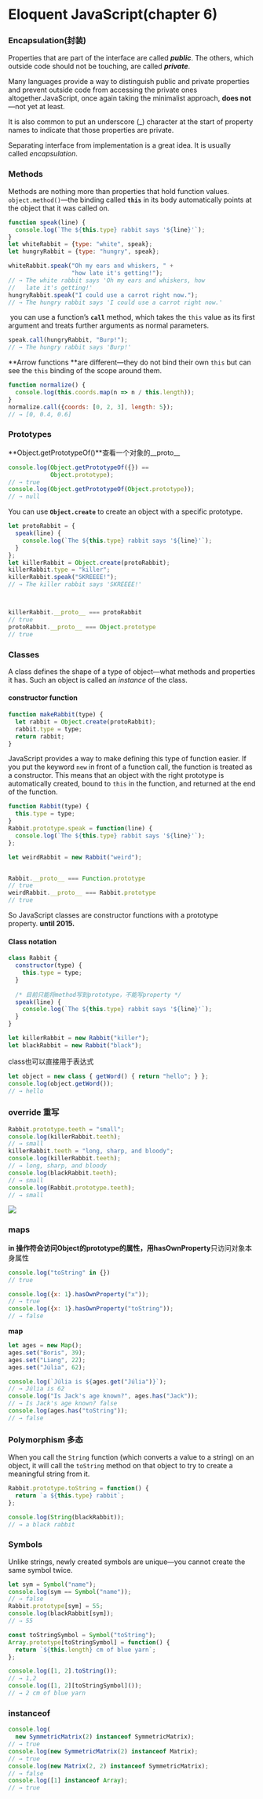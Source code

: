 # Eloquent JavaScript(chapter 6)

### Encapsulation(封装)
Properties that are part of the interface are called **_public_**. The others, which outside code should not be touching, are called **_private_**.

Many languages provide a way to distinguish public and private properties and prevent outside code from accessing the private ones altogether.JavaScript, once again taking the minimalist approach, **does not**—not yet at least. 


It is also common to put an underscore (_) character at the start of property names to indicate that those properties are private.


Separating interface from implementation is a great idea. It is usually called _encapsulation_.
### Methods
Methods are nothing more than properties that hold function values. 
`object.method()`—the binding called **`this`** in its body automatically points at the object that it was called on.
```javascript
function speak(line) {
  console.log(`The ${this.type} rabbit says '${line}'`);
}
let whiteRabbit = {type: "white", speak};
let hungryRabbit = {type: "hungry", speak};

whiteRabbit.speak("Oh my ears and whiskers, " +
                  "how late it's getting!");
// → The white rabbit says 'Oh my ears and whiskers, how
//   late it's getting!'
hungryRabbit.speak("I could use a carrot right now.");
// → The hungry rabbit says 'I could use a carrot right now.'
```
 you can use a function’s **`call`** method, which takes the `this` value as its first argument and treats further arguments as normal parameters.
```javascript
speak.call(hungryRabbit, "Burp!");
// → The hungry rabbit says 'Burp!'
```
**Arrow functions **are different—they do not bind their own `this` but can see the `this` binding of the scope around them.
```javascript
function normalize() {
  console.log(this.coords.map(n => n / this.length));
}
normalize.call({coords: [0, 2, 3], length: 5});
// → [0, 0.4, 0.6]
```
### Prototypes
**Object.getPrototypeOf()**查看一个对象的__proto__
```javascript
console.log(Object.getPrototypeOf({}) ==
            Object.prototype);
// → true
console.log(Object.getPrototypeOf(Object.prototype));
// → null
```
You can use **`Object.create`** to create an object with a specific prototype.
```javascript
let protoRabbit = {
  speak(line) {
    console.log(`The ${this.type} rabbit says '${line}'`);
  }
};
let killerRabbit = Object.create(protoRabbit);
killerRabbit.type = "killer";
killerRabbit.speak("SKREEEE!");
// → The killer rabbit says 'SKREEEE!'



killerRabbit.__proto__ === protoRabbit
// true
protoRabbit.__proto__ === Object.prototype
// true
```
### Classes
A class defines the shape of a type of object—what methods and properties it has. Such an object is called an _instance_ of the class.
#### constructor function
```javascript
function makeRabbit(type) {
  let rabbit = Object.create(protoRabbit);
  rabbit.type = type;
  return rabbit;
}
```
JavaScript provides a way to make defining this type of function easier. If you put the keyword `new` in front of a function call, the function is treated as a constructor. This means that an object with the right prototype is automatically created, bound to `this` in the function, and returned at the end of the function.
```javascript
function Rabbit(type) {
  this.type = type;
}
Rabbit.prototype.speak = function(line) {
  console.log(`The ${this.type} rabbit says '${line}'`);
};

let weirdRabbit = new Rabbit("weird");


Rabbit.__proto__ === Function.prototype
// true
weirdRabbit.__proto__ === Rabbit.prototype
// true
```
So JavaScript classes are constructor functions with a prototype property. **until 2015.**
#### Class notation
```javascript
class Rabbit {
  constructor(type) {
    this.type = type;
  }
  
  /* 目前只能将method写到prototype，不能写property */
  speak(line) {
    console.log(`The ${this.type} rabbit says '${line}'`);
  }
}

let killerRabbit = new Rabbit("killer");
let blackRabbit = new Rabbit("black");
```
class也可以直接用于表达式
```javascript
let object = new class { getWord() { return "hello"; } };
console.log(object.getWord());
// → hello
```
### override 重写
```javascript
Rabbit.prototype.teeth = "small";
console.log(killerRabbit.teeth);
// → small
killerRabbit.teeth = "long, sharp, and bloody";
console.log(killerRabbit.teeth);
// → long, sharp, and bloody
console.log(blackRabbit.teeth);
// → small
console.log(Rabbit.prototype.teeth);
// → small
```
![](https://cdn.nlark.com/yuque/0/2020/svg/1753813/1597906282441-da262b3a-d4d3-4bc9-870f-2740d901f576.svg#align=left&display=inline&height=274&margin=%5Bobject%20Object%5D&originHeight=274&originWidth=621&size=0&status=done&style=none&width=621)
### maps
**in **操作符会访问Object的prototype的属性，用**hasOwnProperty**只访问对象本身属性
```javascript
console.log("toString" in {})
// true

console.log({x: 1}.hasOwnProperty("x"));
// → true
console.log({x: 1}.hasOwnProperty("toString"));
// → false
```
**map**
```javascript
let ages = new Map();
ages.set("Boris", 39);
ages.set("Liang", 22);
ages.set("Júlia", 62);

console.log(`Júlia is ${ages.get("Júlia")}`);
// → Júlia is 62
console.log("Is Jack's age known?", ages.has("Jack"));
// → Is Jack's age known? false
console.log(ages.has("toString"));
// → false
```
### Polymorphism 多态
When you call the `String` function (which converts a value to a string) on an object, it will call the `toString` method on that object to try to create a meaningful string from it. 
```javascript
Rabbit.prototype.toString = function() {
  return `a ${this.type} rabbit`;
};

console.log(String(blackRabbit));
// → a black rabbit
```
### Symbols
Unlike strings, newly created symbols are unique—you cannot create the same symbol twice.
```javascript
let sym = Symbol("name");
console.log(sym == Symbol("name"));
// → false
Rabbit.prototype[sym] = 55;
console.log(blackRabbit[sym]);
// → 55
```
```javascript
const toStringSymbol = Symbol("toString");
Array.prototype[toStringSymbol] = function() {
  return `${this.length} cm of blue yarn`;
};

console.log([1, 2].toString());
// → 1,2
console.log([1, 2][toStringSymbol]());
// → 2 cm of blue yarn
```
### instanceof
```javascript
console.log(
  new SymmetricMatrix(2) instanceof SymmetricMatrix);
// → true
console.log(new SymmetricMatrix(2) instanceof Matrix);
// → true
console.log(new Matrix(2, 2) instanceof SymmetricMatrix);
// → false
console.log([1] instanceof Array);
// → true
```


